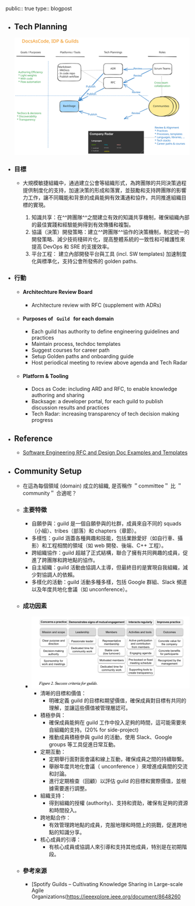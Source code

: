 public:: true
type:: blogpost

- ## Tech Planning
  
  ![tech_planning_1.svg](../assets/tech_planning_1_1717835158270_0.svg)
- ### 目標
	- 大規模敏捷組織中，通過建立公會等組織形式，為跨團隊的共同決策過程提供制度化的支持，加速決策的形成和落實，並鼓勵和支持跨團隊的影響力工作，讓不同職能和背景的成員能夠有效溝通和協作，共同推進組織目標的實現。
	  
	  1. 知識共享：在^^跨團隊^^之間建立有效的知識共享機制，確保組織內部的最佳實踐和經驗能夠得到有效傳播和複製。
	  2. 協議（決策）開發策略：建立^^跨團隊^^協作的決策機制，制定統一的開發策略、減少技術棧碎片化，提高整體系統的一致性和可維護性來提高 DevOps 和 SRE 的支援效率。
	  3. 平台工程： 建立內部開發平台與工具 (incl. SW templates) 加速制度化與標準化，支持公會所發佈的 golden paths.
- ### 行動
	- #### Architechture Review Board
	  * Architecture review with RFC (supplement with ADRs)
	- #### Purposes of   `Guild`   for each domain
	  * Each guild has authority to define engineering guidelines and practices 
	  * Maintain process, techdoc templates
	  * Suggest courses for career path
	  * Setup Golden paths and onboarding guide
	  * Host periodical meeting to review above agenda and Tech Radar
	- #### Platform & Tooling
	  * Docs as Code: including ARD and RFC, to enable knowledge authoring and sharing
	  * Backsage: a developer portal, for each guild to publish discussion results and practices
	  * Tech Radar: increasing transparency of tech decision making progress
- ## Reference
	- [Software Engineering RFC and Design Doc Examples and Templates](https://newsletter.pragmaticengineer.com/p/software-engineering-rfc-and-design)
- ## Community Setup
	- 在這為每個領域 (domain) 成立的組織, 是否稱作 ＂committee＂ 比 ＂community＂ 合適呢？
	- ### 主要特徵
	  * 自願參與：guild 是一個自願參與的社群，成員來自不同的 squads（小組）、tribes（部落）和 chapters（章節）。
	  * 多樣性：guild 涵蓋各種興趣和技能，包括業餘愛好（如自行車、攝影）和工程相關的領域（如 web 開發、後端、C++ 工程）。
	  * 跨組織協作：guild 超越了正式結構，聯合了擁有共同興趣的成員，促進了跨團隊和跨地點的協作。
	  * 自主組織：guild 活動由協調人主導，但最終目的是實現自我組織，減少對協調人的依賴。
	  * 多樣化的活動：guild 活動多種多樣，包括 Google 群組、Slack 頻道以及年度共地化會議（如 unconference）。
	- ### 成功因素
		- ![tech_planning_2.png](../assets/tech_planning_2_1717835217199_0.png) 
		  * 清晰的目標和價值：
		      * 明確定義 guild 的目標和期望價值，確保成員對目標有共同的理解，並讓這些價值被管理層認可。
		  * 積極參與：
		      * 確保成員能夠在 guild 工作中投入足夠的時間，這可能需要來自組織的支持。(20% for side-project)
		      * 推動成員積極參與 guild 的活動，使用 Slack、Google groups 等工具促進日常互動。
		  * 定期互動：
		      * 定期舉行面對面會議和線上互動，確保成員之間的持續聯繫。
		      * 舉辦年度共地化會議（ unconference ）來增進成員間的交流和討論。
		      * 進行定期檢查（回顧）以評估 guild 的目標和實際價值，並根據需要進行調整。
		  * 組織支持：
		      * 得到組織的授權 (authority)、支持和資助，確保有足夠的資源和時間投入。
		  * 跨地點合作：
		      * 有效管理跨地點的成員，克服地理和時間上的挑戰，促進跨地點的知識分享。
		  * 核心成員的引導：
		       * 有核心成員或協調人來引導和支持其他成員，特別是在初期階段。
	- ### 參考來源
		- [Spotify Guilds – Cultivating Knowledge Sharing in Large-scale Agile Organizations(https://ieeexplore.ieee.org/document/8648260
